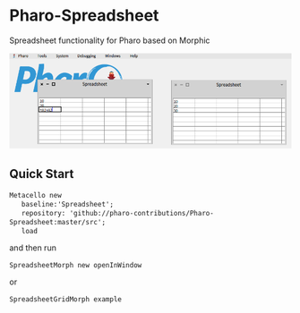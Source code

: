# Pharo-Spreadsheet
Spreadsheet functionality for Pharo based on Morphic


![alt text](doc/screenshot.png "Screenshot")

## Quick Start

```Smalltalk
Metacello new
   baseline:'Spreadsheet';
   repository: 'github://pharo-contributions/Pharo-Spreadsheet:master/src';
   load
```

and then run 

```Smalltalk
SpreadsheetMorph new openInWindow
```

or 

```Smalltalk
SpreadsheetGridMorph example
```
